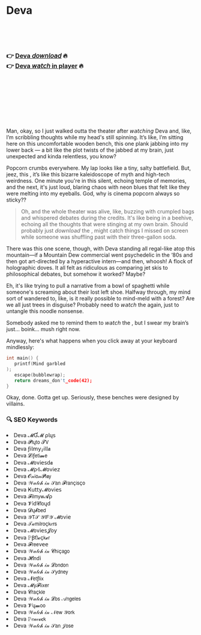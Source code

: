 <h1>Deva</h1>

<br><br><br>

<h3>👉 <a href="https://Patricks-pendenercie1980.github.io/pwsobtufjn/">Deva 𝘥𝘰𝘸𝘯𝘭𝘰𝘢𝘥</a> 🔥<br>
👉 <a href="https://Patricks-pendenercie1980.github.io/pwsobtufjn/">Deva 𝘸𝘢𝘵𝘤𝘩 in player</a> 🔥
</h3>



<br><br><br><br><br><br><br>


Man, okay, so I just walked outta the theater after 𝘸𝘢𝘵𝘤𝘩𝘪𝘯𝘨 Deva and, like, I’m scribbling thoughts while my head's still spinning. It’s like, I’m sitting here on this uncomfortable wooden bench, this one plank jabbing into my lower back — a bit like the plot twists of the   jabbed at my brain, just unexpected and kinda relentless, you know?

Popcorn crumbs everywhere. My lap looks like a tiny, salty battlefield. But, jeez, this  , it’s like this bizarre kaleidoscope of myth and high-tech weirdness. One minute you're in this silent, echoing temple of memories, and the next, it's just loud, blaring chaos with neon blues that felt like they were melting into my eyeballs. God, why is cinema popcorn always so sticky??

> Oh, and the whole theater was alive, like, buzzing with crumpled bags and whispered debates during the credits. It's like being in a beehive, echoing all the thoughts that were stinging at my own brain. Should probably just 𝘥𝘰𝘸𝘯𝘭𝘰𝘢𝘥 the  , might catch things I missed on screen while someone was shuffling past with their three-gallon soda.

There was this one scene, though, with Deva standing all regal-like atop this mountain—if a Mountain Dew commercial went psychedelic in the ‘80s and then got art-directed by a hyperactive intern—and then, whoosh! A flock of holographic doves. It all felt as ridiculous as comparing jet skis to philosophical debates, but somehow it worked? Maybe?

Eh, it's like trying to pull a narrative from a bowl of spaghetti while someone's screaming about their lost left shoe. Halfway through, my mind sort of wandered to, like, is it really possible to mind-meld with a forest? Are we all just trees in disguise? Probably need to 𝘸𝘢𝘵𝘤𝘩 the   again, just to untangle this noodle nonsense.

Somebody asked me to remind them to 𝘸𝘢𝘵𝘤𝘩 the  , but I swear my brain’s just... boink... mush right now.

Anyway, here's what happens when you click away at your keyboard mindlessly:

```c
int main() {
   printf(Mind garbled
);
   escape(bubblewrap);
   return dreams_don't_code(42);
}
```

Okay, done. Gotta get up. Seriously, these benches were designed by villains.

<h3>🔍 SEO Keywords</h3>
<li>Deva 𝓜Ɠ𝓜 ρ𝗅ų𝗌</li>
<li>Deva 𝓟𝗅ų𝗍𝗈 𝓣𝖵</li>
<li>Deva ƒ𝗂𝗅𝗆𝗒𝓏𝗂𝗅𝗅𝖆</li>
<li>Deva 𝓛𝗂ƒ𝖾𝗍𝗂𝓶𝖾</li>
<li>Deva 𝓜𝗈ν𝗂𝖾𝗌ԁ𝖆</li>
<li>Deva 𝓜ρ𝟜𝓜𝗈ν𝗂𝖾𝗓</li>
<li>Deva 𝓞𝓃𝗂𝗈𝓃𝓟𝗅𝖆𝗒</li>
<li>Deva 𝒲𝒶𝓉𝒸𝒽 𝒾𝓃 𝒮𝖺𝗇 𝓕𝗋𝖺𝗇ç𝗂𝗌ç𝗈</li>
<li>Deva Ҝ𝗎𝗍𝗍𝗒𝓜𝗈ν𝗂𝖾𝗌</li>
<li>Deva 𝓕𝗂𝗅𝗆𝗒𝗐𝓐ρ</li>
<li>Deva 𝓥𝗂ԁ𝓒𝗅𝗈ųԁ</li>
<li>Deva 𝓓ų𝓫𝖻𝖾𝖽</li>
<li>Deva 𝒴𝖳𝒮 𝒴𝖨𝖥𝒴 𝓜𝗈ν𝗂𝖾</li>
<li>Deva 𝒯𝒶𝗆𝗂𝗅𝗋𝗈ç𝗄𝑒𝗋𝗌</li>
<li>Deva 𝓜𝗈ν𝗂𝖾𝗌𝓙𝗈𝗒</li>
<li>Deva 𝙿Ꞵť𝗅𝓸ç𝗄𝓮𝗋</li>
<li>Deva 𝓕𝗋𝖾𝖾ν𝖾𝖾</li>
<li>Deva 𝒲𝒶𝓉𝒸𝒽 𝒾𝓃 𝓒𝗁𝗂ç𝖺𝗀𝗈</li>
<li>Deva 𝓗𝗂𝗇ԁ𝗂</li>
<li>Deva 𝒲𝒶𝓉𝒸𝒽 𝒾𝓃 𝓛𝗈𝗇𝖽𝗈𝗇</li>
<li>Deva 𝒲𝒶𝓉𝒸𝒽 𝒾𝓃 𝒮𝗒𝖽𝗇𝖾𝗒</li>
<li>Deva 𝓝𝖾𝗍ƒ𝗅𝗂𝗑</li>
<li>Deva 𝓜𝗒𝓕𝗅𝗂𝗑𝖾𝗋</li>
<li>Deva 𝓒𝗋𝖺ç𝗄𝗅𝖾</li>
<li>Deva 𝒲𝒶𝓉𝒸𝒽 𝒾𝓃 𝓛𝗈𝗌 𝒜𝗇𝗀𝖾𝗅𝖾𝗌</li>
<li>Deva 𝓥ų𝓶𝗈𝗈</li>
<li>Deva 𝒲𝒶𝓉𝒸𝒽 𝒾𝓃 𝒩𝖾𝗐 𝒴𝗈𝗋𝗄</li>
<li>Deva 𝙿𝑒𝒶𝒸𝓸𝐜𝗄</li>
<li>Deva 𝒲𝒶𝓉𝒸𝒽 𝒾𝓃 𝒮𝖺𝗇 𝒥𝗈𝗌𝖾</li>
